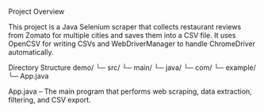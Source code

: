 Project Overview

This project is a Java Selenium scraper that collects restaurant reviews from Zomato for multiple cities and saves them into a CSV file. It uses OpenCSV for writing CSVs and WebDriverManager to handle ChromeDriver automatically.

Directory Structure
demo/
 └─ src/
     └─ main/
         └─ java/
             └─ com/
                 └─ example/
                     └─ App.java


App.java – The main program that performs web scraping, data extraction, filtering, and CSV export.
